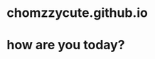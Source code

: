 # chomzzycute.github.io
<html>
<head>
  <title> My test website</title>
  </head>
  <body>
  <main>
    <p>
    <h1>how are you today?</h1>
    </p>
</main>
</body>
</html>
